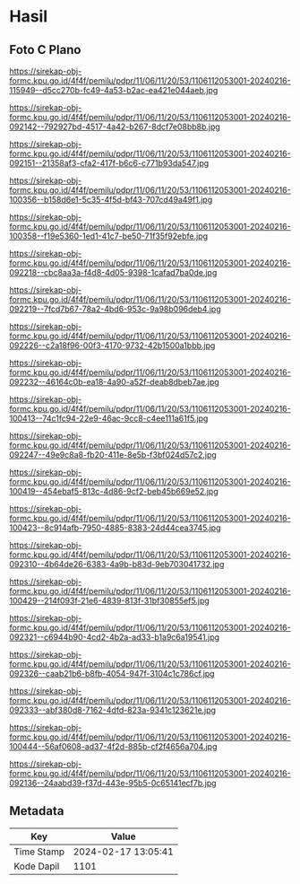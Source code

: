 # Hasil

## Foto C Plano

https://sirekap-obj-formc.kpu.go.id/4f4f/pemilu/pdpr/11/06/11/20/53/1106112053001-20240216-115949--d5cc270b-fc49-4a53-b2ac-ea421e044aeb.jpg

https://sirekap-obj-formc.kpu.go.id/4f4f/pemilu/pdpr/11/06/11/20/53/1106112053001-20240216-092142--792927bd-4517-4a42-b267-8dcf7e08bb8b.jpg

https://sirekap-obj-formc.kpu.go.id/4f4f/pemilu/pdpr/11/06/11/20/53/1106112053001-20240216-092151--21358af3-cfa2-417f-b6c6-c771b93da547.jpg

https://sirekap-obj-formc.kpu.go.id/4f4f/pemilu/pdpr/11/06/11/20/53/1106112053001-20240216-100356--b158d6e1-5c35-4f5d-bf43-707cd49a49f1.jpg

https://sirekap-obj-formc.kpu.go.id/4f4f/pemilu/pdpr/11/06/11/20/53/1106112053001-20240216-100358--f19e5360-1ed1-41c7-be50-71f35f92ebfe.jpg

https://sirekap-obj-formc.kpu.go.id/4f4f/pemilu/pdpr/11/06/11/20/53/1106112053001-20240216-092218--cbc8aa3a-f4d8-4d05-9398-1cafad7ba0de.jpg

https://sirekap-obj-formc.kpu.go.id/4f4f/pemilu/pdpr/11/06/11/20/53/1106112053001-20240216-092219--7fcd7b67-78a2-4bd6-953c-9a98b096deb4.jpg

https://sirekap-obj-formc.kpu.go.id/4f4f/pemilu/pdpr/11/06/11/20/53/1106112053001-20240216-092226--c2a18f96-00f3-4170-9732-42b1500a1bbb.jpg

https://sirekap-obj-formc.kpu.go.id/4f4f/pemilu/pdpr/11/06/11/20/53/1106112053001-20240216-092232--46164c0b-ea18-4a90-a52f-deab8dbeb7ae.jpg

https://sirekap-obj-formc.kpu.go.id/4f4f/pemilu/pdpr/11/06/11/20/53/1106112053001-20240216-100413--74c1fc94-22e9-46ac-9cc8-c4ee111a61f5.jpg

https://sirekap-obj-formc.kpu.go.id/4f4f/pemilu/pdpr/11/06/11/20/53/1106112053001-20240216-092247--49e9c8a8-fb20-411e-8e5b-f3bf024d57c2.jpg

https://sirekap-obj-formc.kpu.go.id/4f4f/pemilu/pdpr/11/06/11/20/53/1106112053001-20240216-100419--454ebaf5-813c-4d86-9cf2-beb45b669e52.jpg

https://sirekap-obj-formc.kpu.go.id/4f4f/pemilu/pdpr/11/06/11/20/53/1106112053001-20240216-100423--8c914afb-7950-4885-8383-24d44cea3745.jpg

https://sirekap-obj-formc.kpu.go.id/4f4f/pemilu/pdpr/11/06/11/20/53/1106112053001-20240216-092310--4b64de26-6383-4a9b-b83d-9eb703041732.jpg

https://sirekap-obj-formc.kpu.go.id/4f4f/pemilu/pdpr/11/06/11/20/53/1106112053001-20240216-100429--214f093f-21e6-4839-813f-31bf30855ef5.jpg

https://sirekap-obj-formc.kpu.go.id/4f4f/pemilu/pdpr/11/06/11/20/53/1106112053001-20240216-092321--c6944b90-4cd2-4b2a-ad33-b1a9c6a19541.jpg

https://sirekap-obj-formc.kpu.go.id/4f4f/pemilu/pdpr/11/06/11/20/53/1106112053001-20240216-092326--caab21b6-b8fb-4054-947f-3104c1c786cf.jpg

https://sirekap-obj-formc.kpu.go.id/4f4f/pemilu/pdpr/11/06/11/20/53/1106112053001-20240216-092333--abf380d8-7162-4dfd-823a-9341c123621e.jpg

https://sirekap-obj-formc.kpu.go.id/4f4f/pemilu/pdpr/11/06/11/20/53/1106112053001-20240216-100444--56af0608-ad37-4f2d-885b-cf2f4656a704.jpg

https://sirekap-obj-formc.kpu.go.id/4f4f/pemilu/pdpr/11/06/11/20/53/1106112053001-20240216-092136--24aabd39-f37d-443e-95b5-0c65141ecf7b.jpg


## Metadata

| Key        | Value               |
| ---------- | ------------------- |
| Time Stamp | 2024-02-17 13:05:41 |
| Kode Dapil | 1101                |



